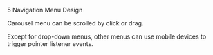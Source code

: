 5 Navigation Menu Design

Carousel menu can be scrolled by click or drag.

Except for drop-down menus, other menus can use mobile devices to trigger pointer listener events.
